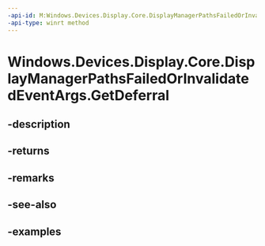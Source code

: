 ```yaml
---
-api-id: M:Windows.Devices.Display.Core.DisplayManagerPathsFailedOrInvalidatedEventArgs.GetDeferral
-api-type: winrt method
---
```


<!-- Method syntax.
public Deferral DisplayManagerPathsFailedOrInvalidatedEventArgs.GetDeferral()
-->

# Windows.Devices.Display.Core.DisplayManagerPathsFailedOrInvalidatedEventArgs.GetDeferral

## -description

## -returns

## -remarks

## -see-also

## -examples
